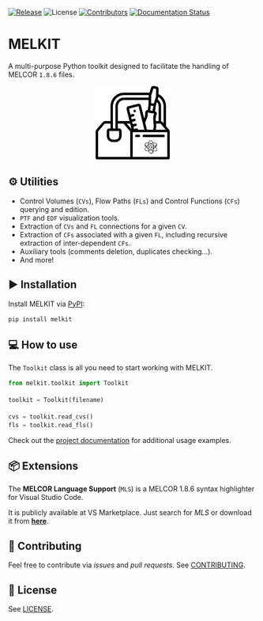 [![Release](https://badgen.net/github/release/manjavacas/melkit)]() ![License](https://img.shields.io/badge/license-GPLv3-blue) [![Contributors](https://badgen.net/github/contributors/manjavacas/melkit)]() [![Documentation Status](https://readthedocs.org/projects/melkit/badge/?version=latest)](https://melkit.readthedocs.io/en/latest/?badge=latest)

# MELKIT

A multi-purpose Python toolkit designed to facilitate the handling of MELCOR `1.8.6` files.

<p align="center">
    <img src="./img/logo.png" alt="drawing" width="150"/>
</p>

## ⚙️ Utilities

- Control Volumes (`CVs`), Flow Paths (`FLs`) and Control Functions (`CFs`) querying and edition.
- `PTF` and `EDF` visualization tools.
- Extraction of `CVs` and `FL` connections for a given `CV`.
- Extraction of `CFs` associated with a given `FL`, including recursive extraction of inter-dependent `CFs`.
- Auxiliary tools (comments deletion, duplicates checking...).
- And more!

## ▶️ Installation

Install MELKIT via [PyPI](https://pypi.org/project/melkit/):

```bash
pip install melkit
```

## 💻 How to use

The `Toolkit` class is all you need to start working with MELKIT.

```python
from melkit.toolkit import Toolkit

toolkit = Toolkit(filename)

cvs = toolkit.read_cvs()
fls = toolkit.read_fls()
```

Check out the [project documentation](https://melkit.readthedocs.io/en/latest/) for additional usage examples.

## 📦 Extensions

The **MELCOR Language Support** (`MLS`) is a MELCOR 1.8.6 syntax highlighter for Visual Studio Code.

It is publicly available at VS Marketplace. Just search for *MLS* or download it from [**here**](https://marketplace.visualstudio.com/items?itemName=manjavacas.mls).

## 👐 Contributing

Feel free to contribute via _issues_ and _pull requests_. See [CONTRIBUTING](./CONTRIBUTING.md).

## 📃 License 

See [LICENSE](./LICENSE).
